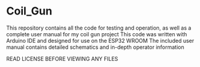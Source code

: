 # Coil_Gun
This repository contains all the code for testing and operation, as well as a complete user manual for my coil gun project
This code was written with Arduino IDE and designed for use on the ESP32 WROOM
The included user manual contains detailed schematics and in-depth operator information 

READ LICENSE BEFORE VIEWING ANY FILES
